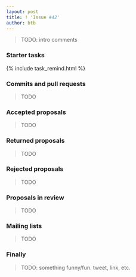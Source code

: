 ```yaml
---
layout: post
title: ! 'Issue #42'
author: btb
---
```


> TODO: intro comments

<!--excerpt-->

### Starter tasks

{% include task_remind.html %}

### Commits and pull requests

> TODO

### Accepted proposals

> TODO

### Returned proposals

> TODO

### Rejected proposals

> TODO

### Proposals in review

> TODO

### Mailing lists

> TODO

### Finally

> TODO: something funny/fun. tweet, link, etc. 
